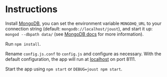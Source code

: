 # Instructions

Install [MongoDB](https://www.mongodb.org/), you can set the environment variable `MONGOHQ_URL` to
your connection string (default: `mongodb://localhost/joust`), and start it up: 
`mongod --dbpath data/` (see [MongoDB docs](http://docs.mongodb.org/manual/tutorial/manage-mongodb-processes/) 
for more information).

Run `npm install`.

Rename `config.js.conf` to `config.js` and configure as necessary. With the default configuration,
the app will run at [localhost](http://localhost:8111) on port 8111.

Start the app using `npm start` or `DEBUG=joust npm start`.
